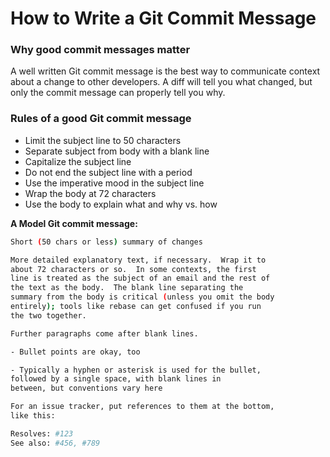 # How to Write a Git Commit Message

### Why good commit messages matter
A well written Git commit message is the best way to communicate context about a change to other developers. A diff will tell you what changed, but only the commit message can properly tell you why.

### Rules of a good Git commit message
- Limit the subject line to 50 characters
- Separate subject from body with a blank line
- Capitalize the subject line
- Do not end the subject line with a period
- Use the imperative mood in the subject line
- Wrap the body at 72 characters
- Use the body to explain what and why vs. how

**A Model Git commit message:**

``` bash
Short (50 chars or less) summary of changes

More detailed explanatory text, if necessary.  Wrap it to
about 72 characters or so.  In some contexts, the first
line is treated as the subject of an email and the rest of
the text as the body.  The blank line separating the
summary from the body is critical (unless you omit the body
entirely); tools like rebase can get confused if you run
the two together.

Further paragraphs come after blank lines.

- Bullet points are okay, too

- Typically a hyphen or asterisk is used for the bullet,
followed by a single space, with blank lines in
between, but conventions vary here

For an issue tracker, put references to them at the bottom,
like this:

Resolves: #123
See also: #456, #789
```
